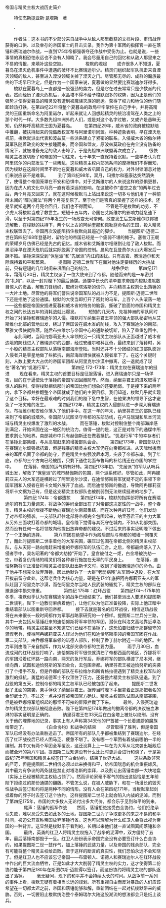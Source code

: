 帝国与精灵主权大战历史简介

　　特使杰斯提亚斯·昆塔斯　著

　　·

　　作者注：这本书的不少部分来自战争中从敌人那里截获的文档片段、审讯战俘获得的口供、以及幸存的帝国军士的目击实录。我作为第十军团的指挥官一直在落锤和赛瑞迪尔作战，一直到175年帝都强袭夺还作战中受伤为止。也就是说，一些事情的真相恐怕永远也不会有人知晓了。我会尽量用自己的回忆和从敌人那里来之不易的情报，来填补这些空缺。
　　
　　梭默的崛起
　　或许很多人不知道，夏暮岛在湮灭危机事件中遭遇的破坏不比赛瑞迪尔少。精灵们组织起军队抗击来自湮灭领域的敌人，甚至进入湮没领域关掉了湮灭之门。尽管那无尽的、成群的魔族最终的下场早已注定，但是作为一个国家来说，夏暮做的显然要比赛瑞迪尔好得多。
　　梭默在夏暮岛上一直都是一股强劲的势力，但是它在过去常常只是少数派的代表。然而经历了湮灭危机后，水晶塔不得不给予梭默跟多的权势，因为正是他们的强势才使得夏暮岛的精灵没有遭到被魔族灭族的厄运。获得了权力和地位的他们随即趁热打铁，在第四纪22年将整个夏暮岛的政局牢牢掌控在自己手中，并将高精灵的王国重新命名为阿里诺尔，听起来就让人回想起精灵的统治凌驾在人类之上的那个时代一样。大多数先祖神洲外的人们，或是对这个名字过敏，又或许是愚昧无知，仍然称呼高精灵王国为夏暮岛。
　　在第四纪29年，威木省的政府被梭默暗中推翻，被扶持起来的傀儡政权宣布与阿里诺尔同盟。种种迹象表明，早在湮灭危机前，梭默就派出代表和波兹莫一些派系建立了紧密的联系。入侵威木省的傲尔特莫军队随着政变的发生接踵而来，而帝国和盟友，原波兹莫政府在完全没有防备的情况下，就被准备充足的敌人击垮了。于是先祖神洲联盟再次成立了。
　　很快精灵主权就切断了和帝国的一切往来，七十年来一直保持着沉默。一些学者认为在阿里诺尔的内部发生了一些叛乱，这些精灵主权内部派系间的摩擦我们不得而知，因为梭默在这段时间里不断地在夏暮和威木省巩固自己的权力，对外封锁消息对他们来说应该不是难事。
　　到了第四纪98年，双月，玛撒尔和塞康达突然消失了，使得整个帝国笼罩在不安和恐惧中。对于艾斯维尔的人来说这样的恐惧更甚，因为在虎人的文化中月亮一直有着深远的影响。在这被称作“虚空之夜”的两年过去后，两个月亮又回来了。就在这时候梭默马上站出来说这一切多亏他们用了一种前所未闻的“曙光魔法”将两个月亮复原了。至于他们是否真的掌握了这样的技术，还是早就知道两个月亮会回归，我们也不得而知。
　　不管是不是梭默的功劳，不少虎人将梭默当成了救世主。短短十五年内，帝国在艾斯维尔的影响力就急速下滑，以至于对第四纪115年发生的一场政变无可奈何。政变发生后艾斯维尔联邦被迫解散，在梭默的扶持下，两个以上古的阿纳奎那和佩勒庭命名的王国，投入精灵主权联盟去了。帝国再次没能阻挡住梭默向其逼近的脚步。
　　当提图斯·迈德二世在第四纪168年登基时，留给他的帝国已经是一个疲弱不堪的摊子。塞普汀王朝的荣耀岁月仿佛已经是先古的记忆。威木省和艾斯维尔相继割让给了敌人梭默。而黑沼泽早在湮灭危机后就实际脱离了帝国的控制。晨风在瓦登费尔火山大爆发后一蹶不振。落锤深深受到“保皇派”和“先居派”内讧的困扰。只有高岩、赛瑞迪尔和天际保持着和平和繁荣。
　　提图斯·迈德二世陛下在面对他注定要经历的大挑战前，只有短短的几年时间来巩固自己的统治。
　　
　　战争伊始
　　第四纪171年，霜落月30日，精灵主权派了一位大使来到了帝都。随他而来的是一车密封的“礼物”，以及一封对陛下的最后通牒。通牒中长长的清单要求帝国向梭默进献数目惊人的贡品，解散刀锋组织，取缔对塔洛斯的信仰，并向精灵主权割让出落锤的一大片土地。尽管他的将军们警告说帝国军队的战斗力不足，提图斯·迈德二世陛下还是拒绝了这份通牒。梭默的大使当即打开了密封的马车，上百个人头滚落一地——这些都是帝国安插进夏暮和威木省的特务的脑袋。撕破了脸面的帝国和精灵主权之间的长达五年的消耗战就此爆发。
　　短短的几天内，先祖神洲的军队同时开始了对落锤和赛瑞迪尔的入侵。梭默将军纳里芬君王率领的强大部队秘密地从艾斯维尔北部的营地出发，绕过了帝国设在威木省的防线，攻入了赛瑞迪尔的南部。莱雅文很快就陷落，随后布拉维尔与帝国中心的通路被切断，陷入了重重包围中。
　　与此同时，当阿冉娜莉亚夫人率领的另一只精灵主权部队从正面越过了威木省边境的防线进入了赛瑞迪尔的西部，经过安维尔和科瓦奇，最终来到了落锤时，另一小股的精灵主权部队从落锤南部海岸登陆。当时还并不十分团结的红卫部队面对入侵者只是零星地做了些抵抗，南部海岸很快就被入侵者拿下了。在这个关键时刻，人数上要大大占优的帝国军团却从阿里克尔沙漠中撤离，这一退就成了现在“著名”的“饥渴行军”。
　　
　　第四纪 172-173年：精灵主权在赛瑞迪尔的挺进
　　现在看来，精灵主权的首要目标是征服落锤，进入赛瑞迪尔只是一场佯攻，目的在于逼使处于落锤的帝国军团回撤防守。然而，纳里芬君王的进攻取得了惊人的胜利，使得梭默相信那时的帝国比他们想象的还要脆弱。于是接下来的两年内，拿下帝都并推翻整个帝国就成了他们的主要目标。我们知道，梭默几乎就实现了这个目标。幸好在最艰难的时刻我们的陛下急中生智，在他果决的领导下这才避免了一场灾难的发生。
　　第四纪172年，精灵主权的入侵部队进一步深入赛瑞迪尔。布拉维尔和安维尔落入了他们手中。在这一年的年末，纳里芬君王的部队已经来到了帝都的城墙外。帝国部队试图坚守帝都的东部防线，在卢马瑞湖和尼本河流域与精灵主权爆发了激烈的水战。
　　而在落锤，梭默对控制住整个南部海岸感到满足，开始巩固在这一地区的统治力。值得一提的是，这正是对陛下的通牒中所要求割让的地界。南部城市中只有赫伽斯还在做着抵抗。“饥渴行军”中的幸存者们在落锤北部集结，与从高岩赶来的增援部队会合。
　　第四纪173年，帝国部队仍在赛瑞迪尔顽强抵抗着，但是残暴的精灵主权大军仍在向帝都推进。从天际增援而来的军团巩固了帝都的防守，但是精灵主权强渡尼本河，突袭了帝都东岸。到了年底，帝都的三个方向已经被围，只剩下通往北面布鲁玛的补给线还在帝国的掌控中。
　　在落锤，帝国的运气稍有好转。第四纪173年初，“先居派”的军队从哨兵城出发，解救了“保皇派”的城市赫伽斯的包围，两个派系修好。尽管如此，阿冉娜莉亚夫人的大军还是横跨过了阿里克尔沙漠，在迪恰努斯将军犹疑不定的率领下帝国军团和入侵者在斯卡文城外展开了血战。而后迪恰努斯的撤退，导致阿冉娜莉亚将斯卡文据为己有，但是这支精灵主权部队也被削弱到无法继续挺进的地步了。
　　
　　第四纪 174年：帝都遭掠
　　第四纪174年，梭默的指挥部将所有在赛瑞迪尔的有生力量调来，将战争的筹码全部压在了对帝都这决定性的一战中。整个春季，精灵主权的增援不断地向赛瑞迪尔南部集结，而在次种月的12号，他们发动了对帝都的强袭。一支部队赶往北部将帝都完全包围起来，纳里芬君王的主力大军从另外三面攻打着帝都的城墙。皇帝陛下觉得与其死守在城内，不如从北部突围。然而没有任何一名将领敢向他提出放弃帝都的建议。不过后来的事实证明陛下做出了一个正确的选择。
　　第八军团在绝望中作为殿后部队与帝都的城墙一同覆灭了，而此时提图斯二世率着他的大军突围，碾压过包围在帝都北侧的精灵主权部队，与从天际一路向南赶来增援的乔娜将军的队伍汇合。之后，帝都最终落入了入侵者手中，臭名昭著的“帝都大劫掠”开始了。皇宫被付之一炬，白金塔被洗劫一空，带着复仇情绪的精灵们将各种暴行施加在无辜的平民身上。
　　在落锤，迪恰努斯将军正准备将精灵主权部队赶出斯卡文时，收到了增援赛瑞迪尔的命令。由于他并不想完全放弃落锤，因此他默许了一大群“老弱病残”从军团中退役，在大军开拔前留守此处。这帮老兵作为核心力量，硬是在174年底把阿冉娜莉亚夫人的军队赶回了阿里克尔沙漠，而在阿里克尔当地人民武装的骚扰下，精灵主权的部队在撤退途中损失惨重。
　　
　　第四纪 175年：红环战役
　　第四纪174～175年的冬季，梭默似乎认为在赛瑞迪尔的战争已经结束了。他们甚至派出人要求和提图斯二世谈判。陛下一边敷衍麻痹着他们，让他们以为他正准备投降，实际上他正暗中集结着部队以图重新夺回帝都。
　　接下去就是著名的红环战役，相信这场战役将在未来很长一段时间都作为军事战略家研究的一个榜样。提图斯二世兵分三路，其中一支包括从落锤赶来的迪恰努斯将军率领的军团，潜伏在科洛文高地靠近卓洛尔的地带。精灵主权甚至不知道它们已经不在落锤了，这恐怕要归结于那群留守的骠悍老兵，使得阿冉娜莉亚夫人误以为他们在和迪恰努斯率领的帝国军团在作战。第二支部队，由乔娜将军率领的诺德人部队，控制了香丁赫尔附近一带的地区。主力军则由陛下亲自指挥，作为从北部突袭帝都的主要力量。
　　雨手月30日，血流成河的红环战役打响了。迪恰努斯将军很快就清扫了帝都西面的地区，乔娜将军的军团沿着红环路一路向南，两天的急行军后，乔娜将军的部队横渡了尼本河，继续向西，试图和迪恰努斯的军团会合，去包围帝都。纳里芬君王被迪恰努斯的突袭打了个措手不及，但是乔娜的部队在布拉维尔和斯肯格拉德遇到了精灵主权军队的激烈的抵抗。勇猛的诺德军士不仅顶住了压力，还将整片精灵主权部队逼退。到了战役的第五天，控制帝都的精灵主权军队已经被包围了起来。
　　提图斯二世发起了北面的突袭，亲手俘获了纳里芬君王。据传当时陛下手里拿着正是那把著名的金印武士刀，不过这一点并没有被帝国官方确认。精灵主权部队试图从南部突围，但是被乔娜将军组织起的那坚不可摧的屏障拦截了下来。
　　最终，入侵赛瑞迪尔的精灵主权部队被彻底击败。陛下在第四纪174年做出的撤离帝都的决议被血淋淋的事实证明是正确的。
　　纳里芬君王在33天后在白金塔上被处以绞刑。没有关于他的埋葬地的记录，事实上有人声称第34天他的尸首被一个长着翅膀的魔族给带走了。
　　
　　《白金协约》和战争的结束
　　尽管取得了胜利，但是帝国军队已经没有办法乘胜追击了。帝国所有的部队几乎都被集结到了赛瑞迪尔，在经历了红环战役后已经人困马乏、疲惫不堪了。没有哪一个军团有着战前哪怕一半的编制。其中又有两个军团全军覆没，这还没算上上一年在为大军从北突袭出城殿后而被全歼的第八军团。提图斯二世知道没有什么比此时更适合进行和谈了，于是第四纪175年帝国和精灵主权签订了白金协约，结束了世界大战。
　　这些条款非常的严苛，但是提图斯二世相信必须以此来换得和平，给帝国喘息的机会重振雄风。其中最为有争议的两条就是禁止对塔洛斯的崇拜，以及割让出落锤南部一大块地盘（实际上已经被精灵主权给占领了）。然而评论家毫不客气的指出这恰恰是五年前陛下拒绝过的那份通牒的翻版。不管怎么说，在被人威胁下，和在一场漫长的毁灭性战争后签订和约将是两种不同的情形。没有人会在第四纪171年，当梭默拿起剑抵着你的脖子时去签订这个协约，这样提图斯二世马上就会陷入内战的泥淖。而到了第四纪175年，帝国的大多数人无论付出多大代价，都会乐于见到和平的到来。
　　
　　尾声：落锤的孤军作战
　　然而，落锤拒绝接受白金协约，他们拒绝承认失败，难以忍受失去如此多的土地。提图斯二世为了争取更多的来之不易的和平时间，被迫公开宣称帝国放弃落锤行省。这也可以理解为什么红卫人会将此视为帝国的一种背弃。这显然是梭默乐于看到的，长期以来他们就一直试图离间落锤和帝国。
　　最终，英勇的红卫人将精灵主权拖入了战争的泥潭中，双方僵持了五年，最后落锤南部毁于一旦。红卫人纷纷表示帝国完全没有必要签订什么白金协约，如果提图斯二世一鼓作气，加上落锤的武装力量，以及帝国的残余部队，完全有可能将整个精灵主权给击败。至于这样的断言的真实性，我们恐怕永远不会知晓了。但是红卫人也不应该忘记帝国——布雷顿人、诺德人和赛瑞迪尔人在红环战役中作出的巨大流血牺牲，正是如此才大大削弱了精灵主权的实力，这才使得第二份协约能于第四纪180年在斯图尔斯·迈凯得以签订，而这份协约将精灵主权的部队逐出了落锤。
　　毫无疑问，现下的和平并不会持续太长的时间。从战争前一系列的事件上看，梭默无疑有着相当长远的规划。所有重视自由而反对暴政的人们应该希望在一切都太迟之前，帝国和落锤能够和解，重新团结在一起对抗梭默带来的威胁。否则，一切要阻止梭默统治整个泰姆瑞尔大陆这股潮流的想法都会只是纸上谈兵。
